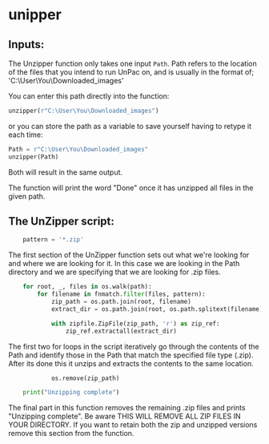 # unipper

## Inputs:
The Unzipper function only takes one input `Path`. Path refers to the location of the files that you intend to run UnPac on, and is usually in the format of;
'C:\User\You\Downloaded_images'

You can enter this path directly into the function: 
```python
unzipper(r"C:\User\You\Downloaded_images")
``` 
or you can store the path as a variable to save yourself having to retype it each time:
```python
Path = r"C:\User\You\Downloaded_images"
unzipper(Path)
```
Both will result in the same output. 

The function will print the word "Done" once it has unzipped all files in the given path.

## The UnZipper script:
```python
    pattern = '*.zip'
```
The first section of the UnZipper function sets out what we're looking for and where we are looking for it. In this case we are looking in the Path directory and we are specifying that we are looking for .zip files.

```python
    for root, _, files in os.walk(path):
        for filename in fnmatch.filter(files, pattern):
            zip_path = os.path.join(root, filename)
            extract_dir = os.path.join(root, os.path.splitext(filename)[0])

            with zipfile.ZipFile(zip_path, 'r') as zip_ref:
                zip_ref.extractall(extract_dir)
```
The first two for loops in the script iteratively go through the contents of the Path and identify those in the Path that match the specified file type (.zip). After its done this it unzips and extracts the contents to the same location.

```python
            os.remove(zip_path)

    print("Unzipping complete")
```
The final part in this function removes the remaining .zip files and prints "Unzipping complete". Be aware THIS WILL REMOVE ALL ZIP FILES IN YOUR DIRECTORY. If you want to retain both the zip and unzipped versions remove this section from the function.
